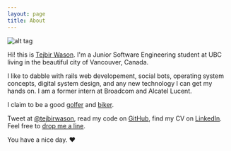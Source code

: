 ```yaml
---
layout: page
title: About
---
```


![alt tag](http://m.c.lnkd.licdn.com/mpr/pub/image-shMnkGQWjvodV4NsYtRzVslQH3bSxhkcDhR-oJQdHghY1tzSshM-eH0WHb4Yo3O_LzEz/tejbir-wason.jpg)


Hi! this is [Tejbir Wason](http://about.me/tejbirwason). I'm a Junior Software Engineering student at UBC living in the beautiful city of Vancouver, Canada.

I like to dabble with rails web developement, social bots, operating system concepts, digital system design, and any new technology I can get my hands on. I am a former intern at Broadcom and Alcatel Lucent.

I claim to be a good [golfer](http://ubcgolf.wordpress.com/executives/) and [biker](http://www.strava.com/athletes/tejbirwason).

Tweet at [@tejbirwason](http://twitter.com/tejbirwason), read my code on [GitHub](http://github.com/tejbirwason), find my CV on [LinkedIn](http://www.linkedin.com/pub/tejbir-wason/30/840/b92). Feel free to [drop me a line](mailto:tejbirwason@gmail.com). 

You have a nice day. ♥